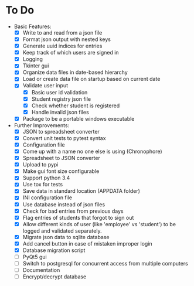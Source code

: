 To Do
=====
- Basic Features:
    - [x] Write to and read from a json file
    - [x] Format json output with nested keys
    - [x] Generate uuid indices for entries
    - [x] Keep track of which users are signed in
    - [x] Logging
    - [x] Tkinter gui
    - [x] Organize data files in date-based hierarchy
    - [x] Load or create data file on startup based on current date
    - [x] Validate user input
        - [x] Basic user id validation
        - [x] Student registry json file
        - [x] Check whether student is registered
        - [x] Handle invalid json files
    - [x] Package to be a portable windows executable

- Further Improvements:
    - [x] JSON to spreadsheet converter
    - [x] Convert unit tests to pytest syntax
    - [x] Configuration file
    - [x] Come up with a name no one else is using (Chronophore)
    - [x] Spreadsheet to JSON converter
    - [x] Upload to pypi
    - [x] Make gui font size configurable
    - [x] Support python 3.4
    - [x] Use tox for tests
    - [x] Save data in standard location (APPDATA folder)
    - [x] INI configuration file
    - [x] Use database instead of json files
    - [x] Check for bad entries from previous days
    - [x] Flag entries of students that forgot to sign out
    - [x] Allow different kinds of user (like 'employee' vs 'student') to be logged and validated separately.
    - [x] Migrate json data to sqlite database
    - [x] Add cancel button in case of mistaken improper login
    - [x] Database migration script
    - [ ] PyQt5 gui
    - [ ] Switch to postgresql for concurrent access from multiple computers
    - [ ] Documentation
    - [ ] Encrypt/decrypt database
